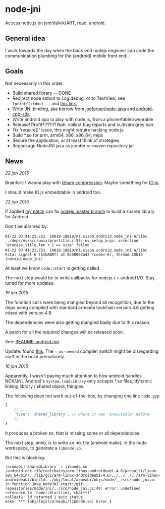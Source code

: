 # node-jni
Access node.js on jvm/dalvik/ART, read: android.

General idea
------------

I work towards the day when the back end nodejs engineer can
code the communication plumbing for the (android) mobile front end...

Goals
-----

Not necessarily in this order:
* Build shared library -- DONE
* Redirect node stdout to Log.debug, or to TextView, see `fprintf(stdout...` and [this link](http://stackoverflow.com/questions/23352592/redirecting-stdin-and-stdout-of-c-program-in-android),
* Write JNI binding, aka borrow from [joeferner/node-java](https://github.com/joeferner/node-java) and [android-cpp-sdk](https://code.google.com/p/android-cpp-sdk/)
* Write android app to play with node.js, from a phone/tablet/wearable
* Release! Profit?!?!?!?! Nah, collect bug reports and cultivate grey hair.
* Fix 'require()' issue, this might require hacking node.js
* Build *.so for arm, arm64, x86, x86_64, mips
* Secure the application, or at least think of strategies
* Repackage NodeJNI.java as jcenter or maven repository jar


News
----

_22 jan 2015_

Brainfart: I wanna play with [lzham compression](https://code.google.com/p/lzham/). Maybe something for [IO.js](https://iojs.org).

I should make IO.js embeddable in android too.


_22 jan 2015_

If applied [my patch](android-shared-lib.patch) can fix [nodejs master branch](https://github.com/joyent/node) to
build a shared library for Android.

Don't be alarmed by:

```
01-22 03:41:21.721  10819-10819/nl.sison.android.node_jni A/libc﹕ ../deps/uv/src/unix/proctitle.c:53: uv_setup_args: assertion "process_title.len + 1 == size" failed
01-22 03:41:21.721  10819-10819/nl.sison.android.node_jni A/libc﹕ Fatal signal 6 (SIGABRT) at 0x00002a43 (code=-6), thread 10819 (ndroid.node_jni)
```

At least we know `node::Start` is getting called.

The next step would be to write callbacks for nodejs <-> android I/O. Stay tuned for more updates.

_19 jan 2015_

The function calls were being mangled beyond all recognition, due to
the deps being compiled with standard armeabi toolchain version 4.6
getting mixed with version 4.8.

The dependencies were also getting mangled badly due to this reason.

A patch for all the required changes will be released soon.

See: [README-android.md](https://github.com/Buggaboo/node-jni/blob/master/README-android.md).

Update: found [this](https://code.google.com/p/chromium/issues/detail?id=61430).
The `--as-needed` compiler switch might be disregarding stuff in the build prematurely.


_16 jan 2015_

Apparently, I wasn't paying much attention to how android handles NDK/JNI.
Android's `System.loadLibrary` only accepts *.so files, dynamic linking library / shared object, thingies.

The following does not work out-of-the-box, by changing one line `node.gyp`:
```javascript
{
    // ...
    'type': 'shared_library', // where it was 'executable' before
    // ...
}
```

It produces a broken so, that is missing some or all dependencies.

The next step, imho, is to write an mk file (android make), in the node workspace,
to generate a `libnode.so`.


But this is blocking:

```
[armeabi] SharedLibrary  : libnode.so
/android-ndk-r10/toolchains/arm-linux-androideabi-4.6/prebuilt/linux-x86_64/bin/../lib/gcc/arm-linux-androideabi/4.6/../../../../arm-linux-androideabi/bin/ld: ./obj/local/armeabi/objs/node/__/src/node_jni.o: in function Java_NodeJNI_start:/git-repositories/node/jni/../src/node_jni.cc:40: error: undefined reference to 'node::Start(int, char**)'
collect2: ld returned 1 exit status
make: *** [obj/local/armeabi/libnode.so] Error 1
```
